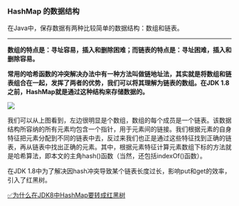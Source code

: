 ### HashMap 的数据结构


在Java中，保存数据有两种比较简单的数据结构：数组和链表。

****

**数组的特点是：寻址容易，插入和删除困难；而链表的特点是：寻址困难，插入和删除容易。**



**常用的哈希函数的冲突解决办法中有一种方法叫做链地址法，其实就是将数组和链表组合在一起，发挥了两者的优势，我们可以将其理解为链表的数组。在JDK 1.8之前，HashMap就是通过这种结构来存储数据的。**

![](https://cdn.nlark.com/yuque/0/2023/png/5378072/1692799464985-6ab71813-5adf-4a17-b273-b6db8c4040e8.png)



我们可以从上图看到，左边很明显是个数组，数组的每个成员是一个链表。该数据结构所容纳的所有元素均包含一个指针，用于元素间的链接。我们根据元素的自身特征把元素分配到不同的链表中去，反过来我们也正是通过这些特征找到正确的链表，再从链表中找出正确的元素。其中，根据元素特征计算元素数组下标的方法就是哈希算法，即本文的主角hash()函数（当然，还包括indexOf()函数）。



在JDK 1.8中为了解决因hash冲突导致某个链表长度过长，影响put和get的效率，引入了红黑树。



[✅为什么在JDK8中HashMap要转成红黑树](https://www.yuque.com/hollis666/qyhor6/zx609g)

